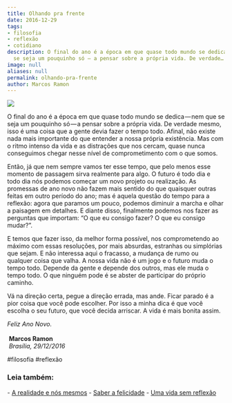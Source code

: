 ```yaml
---
title: Olhando pra frente
date: 2016-12-29
tags:
- filosofia
- reflexão
- cotidiano
description: O final do ano é a época em que quase todo mundo se dedica — nem que
  se seja um pouquinho só — a pensar sobre a própria vida. De verdade…
image: null
aliases: null
permalink: olhando-pra-frente
author: Marcos Ramon
---
```

<img src="/assets/img/olhando-pra frente-medium.png">

O final do ano é a época em que quase todo mundo se dedica — nem que se seja um pouquinho só — a pensar sobre a própria vida. De verdade mesmo, isso é uma coisa que a gente devia fazer o tempo todo. Afinal, não existe nada mais importante do que entender a nossa própria existência. Mas com o ritmo intenso da vida e as distrações que nos cercam, quase nunca conseguimos chegar nesse nível de comprometimento com o que somos.

Então, já que nem sempre vamos ter esse tempo, que pelo menos esse momento de passagem sirva realmente para algo. O futuro é todo dia e todo dia nós podemos começar um novo projeto ou realização. As promessas de ano novo não fazem mais sentido do que quaisquer outras feitas em outro período do ano; mas é aquela questão do tempo para a reflexão: agora que paramos um pouco, podemos diminuir a marcha e olhar a paisagem em detalhes. E diante disso, finalmente podemos nos fazer as perguntas que importam: “O que eu consigo fazer? O que eu consigo mudar?”.

E temos que fazer isso, da melhor forma possível, nos comprometendo ao máximo com essas resoluções, por mais absurdas, estranhas ou simplórias que sejam. E não interessa aqui o fracasso, a mudança de rumo ou qualquer coisa que valha. A nossa vida não é um jogo e o futuro muda o tempo todo. Depende da gente e depende dos outros, mas ele muda o tempo todo. O que ninguém pode é se abster de participar do próprio caminho.

Vá na direção certa, pegue a direção errada, mas ande. Ficar parado é a pior coisa que você pode escolher. Por isso a minha dica é que você escolha o seu futuro, que você decida arriscar. A vida é mais bonita assim.

_Feliz Ano Novo._  
   
 **Marcos Ramon**  
 _Brasília, 29/12/2016_


#filosofia #reflexão

<h3>Leia também:</h3>
- <a href="/a-realidade-e-nos-mesmos">A realidade e nós mesmos</a>
- <a href="/saber-a-felicidade">Saber a felicidade</a>
- <a href="/uma-vida-sem-reflexao">Uma vida sem reflexão</a>
